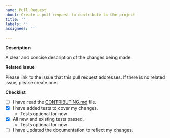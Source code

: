 ```yaml
--- 
name: Pull Request
about: Create a pull request to contribute to the project
title: ''
labels: ''
assignees: ''

---
```


**Description**

A clear and concise description of the changes being made.

**Related Issue**

Please link to the issue that this pull request addresses. If there is no related issue, please create one.

**Checklist**

- [ ] I have read the [CONTRIBUTING.md](CONTRIBUTING.md) file.
- [x] I have added tests to cover my changes.
    - Tests optional for now
- [x] All new and existing tests passed.
    - Tests optional for now
- [ ] I have updated the documentation to reflect my changes.
